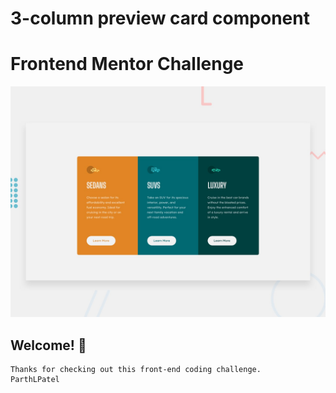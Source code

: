 # 3-column preview card component
# Frontend Mentor Challenge 

![Design preview for the 3-column preview card component coding challenge](./design/desktop-preview.jpg)

## Welcome! 👋

```
Thanks for checking out this front-end coding challenge.
ParthLPatel
```

